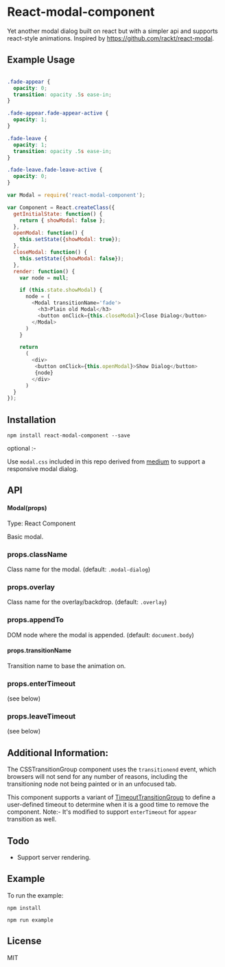 # React-modal-component
Yet another modal dialog built on react but with a simpler api and supports react-style animations. Inspired by https://github.com/rackt/react-modal.

## Example Usage

```css

.fade-appear {
  opacity: 0;
  transition: opacity .5s ease-in;
}

.fade-appear.fade-appear-active {
  opacity: 1;
}

.fade-leave {
  opacity: 1;
  transition: opacity .5s ease-in;
}

.fade-leave.fade-leave-active {
  opacity: 0;
}

```

```js
var Modal = require('react-modal-component');

var Component = React.createClass({
  getInitialState: function() {
    return { showModal: false };
  },
  openModal: function() {
    this.setState({showModal: true});
  },
  closeModal: function() {
    this.setState({showModal: false});
  },
  render: function() {
    var node = null;

    if (this.state.showModal) {
      node = (
        <Modal transitionName='fade'>
          <h3>Plain old Modal</h3>
          <button onClick={this.closeModal}>Close Dialog</button>
        </Modal>
      )
    }

    return
      (
        <div>
         <button onClick={this.openModal}>Show Dialog</button>
         {node}
        </div>
      )
  }
});

```

## Installation

`npm install react-modal-component --save`

 optional :-

 Use ```modal.css``` included in this repo derived from [medium](https://medium.com) to support a responsive modal dialog.

## API

#### Modal(props)

Type: React Component

Basic modal.

### props.className

Class name for the modal. (default: `.modal-dialog`)

### props.overlay

Class name for the overlay/backdrop. (default: `.overlay`)

### props.appendTo

DOM node where the modal is appended. (default: `document.body`)

#### props.transitionName

Transition name to base the animation on.

### props.enterTimeout

(see below)

### props.leaveTimeout

(see below)


## Additional Information:

The CSSTransitionGroup component uses the ```transitionend``` event, which browsers will not send for any number of reasons, including the
transitioning node not being painted or in an unfocused tab.

This component supports a variant of [TimeoutTransitionGroup](https://github.com/Khan/react-components/blob/master/js/timeout-transition-group.jsx) to define a user-defined timeout to determine
when it is a good time to remove the component. Note:- It's modified to support ```enterTimeout``` for ```appear``` transition as well.

## Todo

* Support server rendering.

## Example

To run the example:

`npm install`

`npm run example`

## License
MIT
